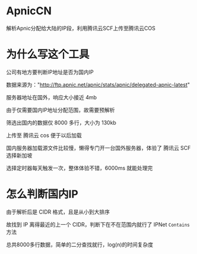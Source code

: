 # ApnicCN
解析Apnic分配给大陆的IP段，利用腾讯云SCF上传至腾讯云COS

# 为什么写这个工具
公司有地方要判断IP地址是否为国内IP

数据来源为："http://ftp.apnic.net/apnic/stats/apnic/delegated-apnic-latest"

服务器地址在国外，响应大小接近 4mb

由于仅需要国内IP地址分配范围，故需要预解析

筛选出国内的数据仅 8000 多行，大小为 130kb

上传至 腾讯云 cos 便于以后加载

国内服务器加载源文件比较慢，懒得专门开一台国外服务器，体验了 腾讯云 SCF 选择新加坡

选择定时器每天触发一次，整体体验不错，6000ms 就能处理完

# 怎么判断国内IP

由于解析后是 CIDR 格式，且是从小到大排序

故找到 IP 离得最近的上一个 CIDR，判断下在不在范围内就行了 IPNet `Contains` 方法

总共8000多行数据，简单的二分查找就行，log(n)的时间复杂度
